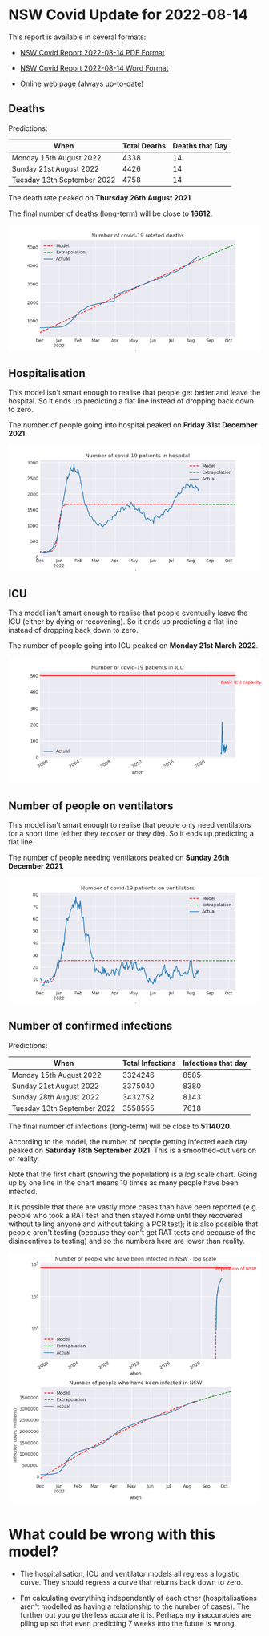 # NSW Covid Update for 2022-08-14

This report is available in several formats:

- [NSW Covid Report 2022-08-14 PDF Format](https://github.com/solresol/yet-another-pandemic-prediction/raw/main/output/2022-08-14/nsw-covid-report-2022-08-14.pdf)

- [NSW Covid Report 2022-08-14 Word Format](https://github.com/solresol/yet-another-pandemic-prediction/raw/main/output/2022-08-14/nsw-covid-report-2022-08-14.docx)

- [Online web page](https://github.com/solresol/yet-another-pandemic-prediction/tree/main/output/README.md) (always up-to-date)

## Deaths

Predictions:

| When | Total Deaths | Deaths that Day |
| ---- | ------------ | --------------- |
| Monday 15th August 2022 | 4338 | 14 |
| Sunday 21st August 2022 | 4426 | 14 |
| Tuesday 13th September 2022 | 4758 | 14 |

The death rate peaked on **Thursday 26th August 2021**.

The final number of deaths (long-term) will
be close to **16612**.

![](2022-08-14/deaths.png)



## Hospitalisation

This model isn't smart enough to realise that people get better and leave the hospital.
So it ends up predicting a flat line instead of dropping back down to zero.

The number of people going into hospital peaked on **Friday 31st December 2021**.

![](2022-08-14/hospitalisation.png)

## ICU

This model isn't smart enough to realise that people eventually leave the ICU
(either by dying or recovering).
So it ends up predicting a flat line instead of dropping back down to zero.

The number of people going into ICU peaked on **Monday 21st March 2022**.

![](2022-08-14/icu.png)

## Number of people on ventilators

This model isn't smart enough to realise that people only need ventilators for
a short time (either they recover or they die). So it ends up predicting a flat line.

The number of people needing ventilators peaked on **Sunday 26th December 2021**.

![](2022-08-14/ventilators.png)

## Number of confirmed infections

Predictions:

| When | Total Infections | Infections that day |
| ---- | ------------ | --------------- |
| Monday 15th August 2022 | 3324246 | 8585 |
| Sunday 21st August 2022 | 3375040 | 8380 |
| Sunday 28th August 2022 | 3432752 | 8143 |
| Tuesday 13th September 2022 | 3558555 | 7618 |

The final number of infections (long-term) will
be close to **5114020**.


According to the model, the number of people getting infected each day peaked on **Saturday 18th September 2021**. This is a smoothed-out version of reality.

Note that the first chart (showing the population) is a *log* scale chart. Going up by one line in the chart means 10 times as many people have been infected. 

It is possible that there are vastly more cases than have been
reported (e.g. people who took a RAT test and then stayed home until
they recovered without telling anyone and without taking a PCR test);
it is also possible that people aren't testing (because they can't get
RAT tests and because of the disincentives to testing) and so the
numbers here are lower than reality.


![](2022-08-14/infection.png)



# What could be wrong with this model?

- The hospitalisation, ICU and ventilator models all regress a logistic curve. They
should regress a curve that returns back down to zero.

- I'm calculating everything independently of each other (hospitalisations aren't modelled as having a relationship to the number of cases). The further out you go the less accurate it is. Perhaps my inaccuracies are piling up so that even predicting 7 weeks into the future is wrong.

